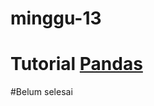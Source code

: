 # minggu-13

# Tutorial [Pandas](http://pandas.pydata.org/pandas-docs/stable/10min.html#min)

#Belum selesai